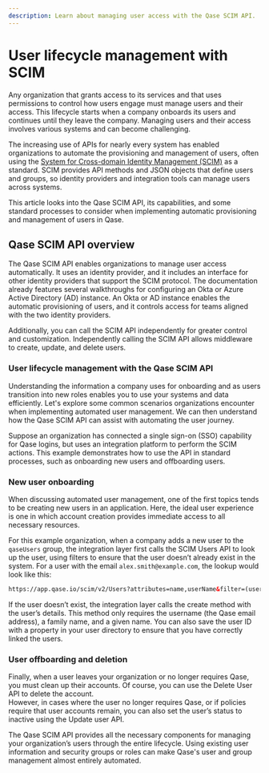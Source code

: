 ```yaml
---
description: Learn about managing user access with the Qase SCIM API.
---
```


# User lifecycle management with SCIM

Any organization that grants access to its services and that uses permissions to control how users engage must manage users and their access. This lifecycle starts when a company onboards its users and continues until they leave the company. Managing users and their access involves various systems and can become challenging.

The increasing use of APIs for nearly every system has enabled organizations to automate the provisioning and management of users, often using the [System for Cross-domain Identity Management (SCIM)](https://en.wikipedia.org/wiki/System_for_Cross-domain_Identity_Management) as a standard. SCIM provides API methods and JSON objects that define users and groups, so identity providers and integration tools can manage users across systems.

This article looks into the Qase SCIM API, its capabilities, and some standard processes to consider when implementing automatic provisioning and management of users in Qase.



## Qase SCIM API overview

The Qase SCIM API enables organizations to manage user access automatically. It uses an identity provider, and it includes an interface for other identity providers that support the SCIM protocol. The documentation already features several walkthroughs for configuring an Okta or Azure Active Directory (AD) instance. An Okta or AD instance enables the automatic provisioning of users, and it controls access for teams aligned with the two identity providers.

Additionally, you can call the SCIM API independently for greater control and customization. Independently calling the SCIM API allows middleware to create, update, and delete users.



### User lifecycle management with the Qase SCIM API

Understanding the information a company uses for onboarding and as users transition into new roles enables you to use your systems and data efficiently. Let's explore some common scenarios organizations encounter when implementing automated user management. We can then understand how the Qase SCIM API can assist with automating the user journey.

Suppose an organization has connected a single sign-on (SSO) capability for Qase logins, but uses an integration platform to perform the SCIM actions. This example demonstrates how to use the API in standard processes, such as onboarding new users and offboarding users.



### New user onboarding

When discussing automated user management, one of the first topics tends to be creating new users in an application. Here, the ideal user experience is one in which account creation provides immediate access to all necessary resources.

For this example organization, when a company adds a new user to the `qaseUsers` group, the integration layer first calls the SCIM Users API to look up the user, using filters to ensure that the user doesn’t already exist in the system. For a user with the email `alex.smith@example.com`, the lookup would look like this:

```html
https://app.qase.io/scim/v2/Users?attributes=name,userName&filter=(userName eq "alex.smith@example.com")
```

If the user doesn’t exist, the integration layer calls the create method with the user’s details. This method only requires the username (the Qase email address), a family name, and a given name. You can also save the user ID with a property in your user directory to ensure that you have correctly linked the users.



### User offboarding and deletion

Finally, when a user leaves your organization or no longer requires Qase, you must clean up their accounts. Of course, you can use the Delete User API to delete the account.\
However, in cases where the user no longer requires Qase, or if policies require that user accounts remain, you can also set the user’s status to inactive using the Update user API.



The Qase SCIM API provides all the necessary components for managing your organization’s users through the entire lifecycle. Using existing user information and security groups or roles can make Qase's user and group management almost entirely automated.
